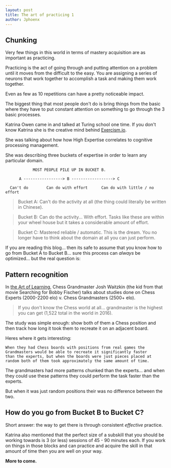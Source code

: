 ```yaml
---
layout: post
title: The art of practicing 1
author: Jphoenx
---
```


## Chunking

Very few things in this world in terms of mastery acquisition are as important as practicing.

Practicing is the act of going through and putting attention on a problem until it moves from the
difficult to the easy. You are assigning a series of neurons that work together to accomplish
a task and making them work together.

Even as few as 10 repetitions can have a pretty noticeable impact.

The biggest thing that most people don't do is bring things from the basic where they have to put
constant attention on something to go through the 3 basic processes.

Katrina Owen came in and talked at Turing school one time. If you don't know Katrina she is the creative
mind behind [Exercism.io](http://exercism.io/).

She was talking about how how High Expertise correlates to cognitive processing management.

She was describing three buckets of expertise in order to learn any particular domain.

```text
            MOST PEOPLE PILE UP IN BUCKET B.

      A -----------------> B ------------------> C

  Can't do        Can do with effort      Can do with little / no effort
```

> Bucket A: Can't do the activity at all (the thing could literally be written in Chinese).

> Bucket B: Can do the activity... With effort.
Tasks like these are within your wheel house but it takes a considerable amount of effort.

> Bucket C: Mastered reliable / automatic.
This is the dream. You no longer have to think about the domain at all you can just perform.

If you are reading this blog... then its safe to assume that you know how to go from Bucket A to Bucket B...
sure this process can *always* be optimized... but the real question is:

## Pattern recognition

In [the Art of Learning](https://www.amazon.com/Art-Learning-Journey-Optimal-Performance/dp/B00JE2WEEK),
Chess Grandmaster Josh Waitzkin (the kid from that movie Searching for Bobby Fischer) talks
about studies done on Chess Experts (2000-2200 elo) v. Chess Grandmasters (2500+ elo).

> If you don't know the Chess world at all... grandmaster is the highest you can get (1,522 total in the world
in 2016).

The study was simple enough: show both of them a Chess position and then track how long it took them to
recreate it on an adjacent board.

Heres where it gets interesting:

```text
When they had Chess boards with positions from real games the
Grandmasters would be able to recreate it significantly faster
than the experts, but when the boards were just pieces placed at
random both of them took approximately the same amount of time.
```

The grandmasters had more patterns chunked than the experts... and when they could use these patterns they could
perform the task faster than the experts.

But when it was just random positions their was no difference between the two.

## How do you go from Bucket B to Bucket C?

Short answer: the way to get there is through consistent *effective* practice.

Katrina also mentioned that the perfect size of a subskill that you should be working towards is 3 (or less) sessions
of 45 - 90 minutes each. If you work on things in those blocks and can practice and acquire the skill in that amount
of time then you are well on your way.

**More to come.**
